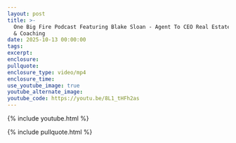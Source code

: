 ```yaml
---
layout: post
title: >-
  One Big Fire Podcast Featuring Blake Sloan - Agent To CEO Real Estate Training
  & Coaching
date: 2025-10-13 00:00:00
tags:
excerpt:
enclosure:
pullquote:
enclosure_type: video/mp4
enclosure_time:
use_youtube_image: true
youtube_alternate_image:
youtube_code: https://youtu.be/8L1_tHFh2as
---
```

{% include youtube.html %}

{% include pullquote.html %}